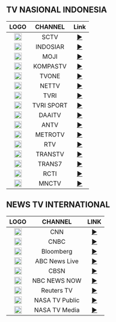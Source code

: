 <h2>TV NASIONAL INDONESIA</h2>

|LOGO|CHANNEL|Link|
|:----:|:--------------:|:-----:|
|<img height="20" src="https://upload.wikimedia.org/wikipedia/commons/thumb/c/cc/SCTV_Logo.svg/1200px-SCTV_Logo.svg.png"/>|SCTV|[▶️](https://donelfantastic.github.io/creativemedia/local/sctvID.m3u8)|
|<img height="20" src="https://upload.wikimedia.org/wikipedia/commons/thumb/3/39/INDOSIAR_Logo.png/1280px-INDOSIAR_Logo.png"/>|INDOSIAR|[▶️](https://donelfantastic.github.io/creativemedia/local/indosiarID.m3u8)|
|<img height="20" src="https://upload.wikimedia.org/wikipedia/commons/thumb/c/c9/Moji_blue.svg/1024px-Moji_blue.svg.png"/>|MOJI|[▶️](https://donelfantastic.github.io/creativemedia/local/mojiID.m3u8)|
|<img height="20" src="https://upload.wikimedia.org/wikipedia/en/archive/7/7a/20190116042347%21KOMPAS_TV_%282017%29.png"/>|KOMPASTV|[▶️](https://donelfantastic.github.io/creativemedia/local/kompasID.m3u8)|
|<img height="20" src="https://upload.wikimedia.org/wikipedia/commons/thumb/9/91/TvOne_2023.svg/2560px-TvOne_2023.svg.png"/>|TVONE|[▶️](https://donelfantastic.github.io/creativemedia/local/tvoneID.m3u8)|
|<img height="20" src="https://assets-a1.kompasiana.com/items/album/2017/05/21/logo1-59219cbc129373a15b6c75bd.png"/>|NETTV|[▶️](https://donelfantastic.github.io/creativemedia/local/nettvID.m3u8)|
|<img height="20" src="https://upload.wikimedia.org/wikipedia/commons/thumb/5/5c/New_Logo_TVRI.png/1024px-New_Logo_TVRI.png"/>|TVRI|[▶️](https://donelfantastic.github.io/creativemedia/local/tvriID.m3u8)|
|<img height="20" src="https://upload.wikimedia.org/wikipedia/commons/thumb/9/9e/TVRI_Sport_2022.svg/2560px-TVRI_Sport_2022.svg.png"/>|TVRI SPORT|[▶️](https://donelfantastic.github.io/creativemedia/local/tvrisportID.m3u8)|
|<img height="20" src="https://upload.wikimedia.org/wikipedia/commons/e/e3/DAAI_TV_Jakarta.png"/>|DAAITV|[▶️](https://donelfantastic.github.io/creativemedia/local/daaitvID.m3u8)|
|<img height="20" src="https://upload.wikimedia.org/wikipedia/commons/thumb/2/2e/Antv_logo.svg/1200px-Antv_logo.svg.png"/>|ANTV|[▶️](https://donelfantastic.github.io/creativemedia/local/antvID.m3u8)|
|<img height="20" src="https://upload.wikimedia.org/wikipedia/commons/2/22/MetroTV_2000.svg"/>|METROTV|[▶️](https://donelfantastic.github.io/creativemedia/local/metrotvID.m3u8)|
|<img height="20" src="https://upload.wikimedia.org/wikipedia/commons/thumb/f/fe/Rajawali_Televisi_abu-abu.svg/1200px-Rajawali_Televisi_abu-abu.svg.png"/>|RTV|[▶️](https://donelfantastic.github.io/creativemedia/local/rtvID.m3u8)|
|<img height="20" src="https://upload.wikimedia.org/wikipedia/ms/1/1b/TRANS_TV.png"/>|TRANSTV|[▶️](https://donelfantastic.github.io/creativemedia/local/transtvID.m3u8)|
|<img height="20" src="https://upload.wikimedia.org/wikipedia/id/thumb/7/79/Trans_7_2013.svg/300px-Trans_7_2013.svg.png"/>|TRANS7|[▶️](https://donelfantastic.github.io/creativemedia/local/trans7ID.m3u8)|
|<img height="20" src="https://upload.wikimedia.org/wikipedia/id/thumb/d/dd/RCTI_logo_2015.svg/400px-RCTI_logo_2015.svg.png"/>|RCTI|[▶️](https://donelfantastic.github.io/creativemedia/local/rctiID.m3u8)|
|<img height="20" src="https://upload.wikimedia.org/wikipedia/commons/6/69/MNCTV_logo.png"/>|MNCTV| [▶️](https://donelfantastic.github.io/creativemedia/local/mnctvID.m3u8)|

<h2>NEWS TV INTERNATIONAL</h2>

|LOGO|CHANNEL|LINK|
|:----:|:--------------:|:-----:|
|<img height="20" src="https://upload.wikimedia.org/wikipedia/commons/thumb/b/b1/CNN.svg/1200px-CNN.svg.png"/>|CNN|[▶️](https://turnerlive.warnermediacdn.com/hls/live/586495/cnngo/cnn_slate/VIDEO_0_3564000.m3u8)|
|<img height="20" src="https://upload.wikimedia.org/wikipedia/commons/thumb/e/e3/CNBC_logo.svg/1200px-CNBC_logo.svg.png"/>|CNBC|[▶️](http://ott-cdn.ucom.am/s65/index.m3u8)|
|<img height="20" src="https://upload.wikimedia.org/wikipedia/commons/thumb/5/5d/New_Bloomberg_Logo.svg/2560px-New_Bloomberg_Logo.svg.png"/>|Bloomberg|[▶️](https://www.bloomberg.com/media-manifest/streams/us.m3u8)|
|<img height="20" src="https://upload.wikimedia.org/wikipedia/commons/thumb/6/63/ABC_News_Live_logo_2021.svg/2560px-ABC_News_Live_logo_2021.svg.png"/>|ABC News Live|[▶️](https://content.uplynk.com/channel/3324f2467c414329b3b0cc5cd987b6be.m3u8)|
|<img height="20" src="https://upload.wikimedia.org/wikipedia/commons/thumb/7/7f/CBSN_logo_%282021%29.svg/2560px-CBSN_logo_%282021%29.svg.png"/> |CBSN|[▶️](https://cbsn-us.cbsnstream.cbsnews.com/out/v1/55a8648e8f134e82a470f83d562deeca/master.m3u8)|
|<img height="20" src="https://upload.wikimedia.org/wikipedia/commons/thumb/a/a0/NBC_News_2011.svg/640px-NBC_News_2011.svg.png"/>|NBC NEWS NOW|[▶️](http://dai2.xumo.com/xumocdn/p=roku/amagi_hls_data_xumo1212A-xumo-nbcnewsnow/CDN/playlist.m3u8)|
|<img height="20" src="https://upload.wikimedia.org/wikipedia/commons/0/09/Reuters_TV_logo.png"/>|Reuters TV|[▶️](https://reuters-reutersnow-1-pt.samsung.wurl.com/manifest/playlist.m3u8?ROGERIOTORRES)|
|<img height="20" src="https://upload.wikimedia.org/wikipedia/commons/thumb/e/e5/NASA_logo.svg/1200px-NASA_logo.svg.png"/>|NASA TV Public|[▶️](https://ntv1.akamaized.net/hls/live/2014075/NASA-NTV1-HLS/master.m3u8)|
|<img height="20" src="https://upload.wikimedia.org/wikipedia/commons/thumb/e/e5/NASA_logo.svg/1200px-NASA_logo.svg.png"/>|NASA TV Media|[▶️](https://ntv2.akamaized.net/hls/live/2013923/NASA-NTV2-HLS/master.m3u8)|
 
